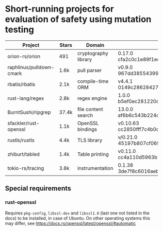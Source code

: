 # Short-running projects for evaluation of safety using mutation testing

| Project                  | Stars | Domain               | Commit                                            | #Integr. | #Unit | #Mutants |
| ------------------------ | ----- | -------------------- | ------------------------------------------------- | -------- | ----- | -------- |
| orion-rs/orion           | 491   | cryptography library | 0.17.0 cfa2c0c1e89f1ec3d2ab1ab1d57f88c1201e452c   | 121      | 486   | 1856     |
| raphlinus/pulldown-cmark | 1.6k  | pull parser          | v0.9.0 967dd38554399573279855a9e124dc598a0e3200   | 839      | 50    | 1586     |
| rbatis/rbatis            | 2.1k  | compile-time ORM     | v4.4.1 0149c2862842771dd5a22a7ef69c9501053f546a   | 87       | 18    | 230      |
| rust-lang/regex          | 2.8k  | regex engine         | 1.0.0 b5ef0ec281220d9047fed199ed48c29af9749570    | 5994     | 40    | 1703     |
| BurntSushi/ripgrep       | 37.4k | file content search  | 13.0.0 af6b6c543b224d348a8876f0c06245d9ea7929c5   | 271      | 2     | 484      |
| sfackler/rust-openssl    | 1.1k  | OpenSSL bindings     | v0.10.63 cc2850fff7c4b0d50a23e09059b0040044dd9616 | 4        | 380   | 1444     |
| rustls/rustls            | 4.4k  | TLS library          | v/0.21.0 45197b807cf0699c842fcb85eb8eca555c74cc04 | 150      | 169   | 1046     |
| zhiburt/tabled           | 1.4k  | Table printing       | v0.11.0 cc4a110d5963b7eede0e634c83c44d9e8b8250e4  | 1092     | 32    | 3887     |
| tokio-rs/tracing         | 3.8k  | instrumentation      | 0.1.38 3de7f8c6016aebc22228375dc9100c02e955c6d4   | 297      | 178   | 1009     |

## Special requirements

### rust-openssl

Requires `pkg-config`, `libssl-dev` and `libssl1.0` (last one not listed in the docs) to be installed, in case of Ubuntu.
On other operating systems this may differ, see https://docs.rs/openssl/latest/openssl/#automatic
